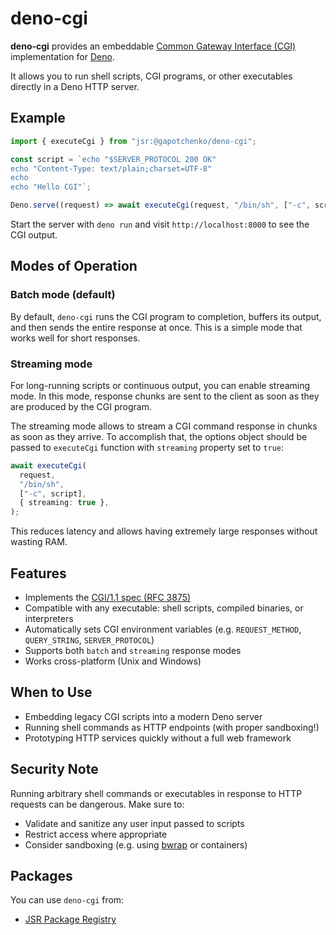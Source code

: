 # deno-cgi

**deno-cgi** provides an embeddable
[Common Gateway Interface (CGI)](https://www.rfc-editor.org/rfc/rfc3875)
implementation for [Deno](https://deno.com/).

It allows you to run shell scripts, CGI programs, or other executables directly
in a Deno HTTP server.

## Example

```ts
import { executeCgi } from "jsr:@gapotchenko/deno-cgi";

const script = `echo "$SERVER_PROTOCOL 200 OK"
echo "Content-Type: text/plain;charset=UTF-8"
echo
echo "Hello CGI"`;

Deno.serve((request) => await executeCgi(request, "/bin/sh", ["-c", script]));
```

Start the server with `deno run` and visit `http://localhost:8000` to see the
CGI output.

## Modes of Operation

### Batch mode (default)

By default, `deno-cgi` runs the CGI program to completion, buffers its output,
and then sends the entire response at once. This is a simple mode that works
well for short responses.

### Streaming mode

For long-running scripts or continuous output, you can enable streaming mode. In
this mode, response chunks are sent to the client as soon as they are produced
by the CGI program.

The streaming mode allows to stream a CGI command response in chunks as soon as
they arrive. To accomplish that, the options object should be passed to
`executeCgi` function with `streaming` property set to `true`:

```ts
await executeCgi(
  request,
  "/bin/sh",
  ["-c", script],
  { streaming: true },
);
```

This reduces latency and allows having extremely large responses without wasting
RAM.

## Features

- Implements the
  [CGI/1.1 spec (RFC 3875)](https://www.rfc-editor.org/rfc/rfc3875)
- Compatible with any executable: shell scripts, compiled binaries, or
  interpreters
- Automatically sets CGI environment variables (e.g. `REQUEST_METHOD`,
  `QUERY_STRING`, `SERVER_PROTOCOL`)
- Supports both `batch` and `streaming` response modes
- Works cross-platform (Unix and Windows)

## When to Use

- Embedding legacy CGI scripts into a modern Deno server
- Running shell commands as HTTP endpoints (with proper sandboxing!)
- Prototyping HTTP services quickly without a full web framework

## Security Note

Running arbitrary shell commands or executables in response to HTTP requests can
be dangerous. Make sure to:

- Validate and sanitize any user input passed to scripts
- Restrict access where appropriate
- Consider sandboxing (e.g. using
  [bwrap](https://github.com/containers/bubblewrap) or containers)

## Packages

You can use `deno-cgi` from:

- [JSR Package Registry](https://jsr.io/@gapotchenko/deno-cgi)

